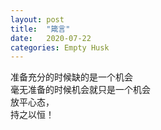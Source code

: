 ```yaml
---
layout: post
title:  "箴言"
date:   2020-07-22
categories: Empty Husk
---
```

准备充分的时候缺的是一个机会<br />
毫无准备的时候机会就只是一个机会<br />
放平心态，<br />
持之以恒！<br />